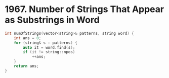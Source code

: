 # 1967. Number of Strings That Appear as Substrings in Word

```cpp
int numOfStrings(vector<string>& patterns, string word) {
    int ans = 0;
    for (string& s : patterns) {
        auto it = word.find(s);
        if (it != string::npos)
            ++ans;
    }
    return ans;
}
```
